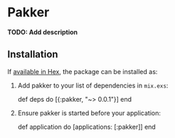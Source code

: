 # Pakker

**TODO: Add description**

## Installation

If [available in Hex](https://hex.pm/docs/publish), the package can be installed as:

  1. Add pakker to your list of dependencies in `mix.exs`:

        def deps do
          [{:pakker, "~> 0.0.1"}]
        end

  2. Ensure pakker is started before your application:

        def application do
          [applications: [:pakker]]
        end

